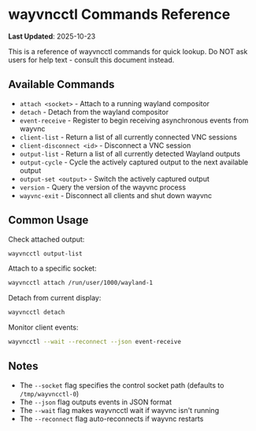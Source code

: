 # wayvncctl Commands Reference

**Last Updated**: 2025-10-23

This is a reference of wayvncctl commands for quick lookup. Do NOT ask users for help text - consult this document instead.

## Available Commands

- `attach <socket>` - Attach to a running wayland compositor
- `detach` - Detach from the wayland compositor
- `event-receive` - Register to begin receiving asynchronous events from wayvnc
- `client-list` - Return a list of all currently connected VNC sessions
- `client-disconnect <id>` - Disconnect a VNC session
- `output-list` - Return a list of all currently detected Wayland outputs
- `output-cycle` - Cycle the actively captured output to the next available output
- `output-set <output>` - Switch the actively captured output
- `version` - Query the version of the wayvnc process
- `wayvnc-exit` - Disconnect all clients and shut down wayvnc

## Common Usage

Check attached output:
```bash
wayvncctl output-list
```

Attach to a specific socket:
```bash
wayvncctl attach /run/user/1000/wayland-1
```

Detach from current display:
```bash
wayvncctl detach
```

Monitor client events:
```bash
wayvncctl --wait --reconnect --json event-receive
```

## Notes

- The `--socket` flag specifies the control socket path (defaults to `/tmp/wayvncctl-0`)
- The `--json` flag outputs events in JSON format
- The `--wait` flag makes wayvncctl wait if wayvnc isn't running
- The `--reconnect` flag auto-reconnects if wayvnc restarts
